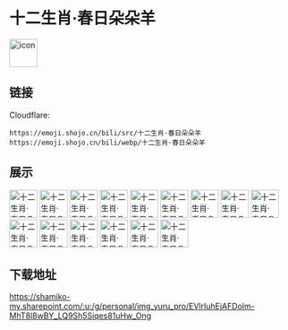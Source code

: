 # 十二生肖·春日朵朵羊
<img src="https://emoji.shojo.cn/bili/src/十二生肖·春日朵朵羊/icon.png" width="50" height="50" alt="icon">

## 链接
Cloudflare:
```
https://emoji.shojo.cn/bili/src/十二生肖·春日朵朵羊
https://emoji.shojo.cn/bili/webp/十二生肖·春日朵朵羊
```
## 展示
<img src="https://emoji.shojo.cn/bili/src/十二生肖·春日朵朵羊/十二生肖·春日朵朵羊-吃草.png" width="50" height="50" alt="十二生肖·春日朵朵羊-吃草">
<img src="https://emoji.shojo.cn/bili/src/十二生肖·春日朵朵羊/十二生肖·春日朵朵羊-干活.png" width="50" height="50" alt="十二生肖·春日朵朵羊-干活">
<img src="https://emoji.shojo.cn/bili/src/十二生肖·春日朵朵羊/十二生肖·春日朵朵羊-哭哭.png" width="50" height="50" alt="十二生肖·春日朵朵羊-哭哭">
<img src="https://emoji.shojo.cn/bili/src/十二生肖·春日朵朵羊/十二生肖·春日朵朵羊-厉害.png" width="50" height="50" alt="十二生肖·春日朵朵羊-厉害">
<img src="https://emoji.shojo.cn/bili/src/十二生肖·春日朵朵羊/十二生肖·春日朵朵羊-灵感突袭.png" width="50" height="50" alt="十二生肖·春日朵朵羊-灵感突袭">
<img src="https://emoji.shojo.cn/bili/src/十二生肖·春日朵朵羊/十二生肖·春日朵朵羊-眠了.png" width="50" height="50" alt="十二生肖·春日朵朵羊-眠了">
<img src="https://emoji.shojo.cn/bili/src/十二生肖·春日朵朵羊/十二生肖·春日朵朵羊-送花.png" width="50" height="50" alt="十二生肖·春日朵朵羊-送花">
<img src="https://emoji.shojo.cn/bili/src/十二生肖·春日朵朵羊/十二生肖·春日朵朵羊-贴贴.png" width="50" height="50" alt="十二生肖·春日朵朵羊-贴贴">
<img src="https://emoji.shojo.cn/bili/src/十二生肖·春日朵朵羊/十二生肖·春日朵朵羊-无语.png" width="50" height="50" alt="十二生肖·春日朵朵羊-无语">
<img src="https://emoji.shojo.cn/bili/src/十二生肖·春日朵朵羊/十二生肖·春日朵朵羊-嬉皮笑脸.png" width="50" height="50" alt="十二生肖·春日朵朵羊-嬉皮笑脸">
<img src="https://emoji.shojo.cn/bili/src/十二生肖·春日朵朵羊/十二生肖·春日朵朵羊-羊奉阴违.png" width="50" height="50" alt="十二生肖·春日朵朵羊-羊奉阴违">
<img src="https://emoji.shojo.cn/bili/src/十二生肖·春日朵朵羊/十二生肖·春日朵朵羊-羊了.png" width="50" height="50" alt="十二生肖·春日朵朵羊-羊了">
<img src="https://emoji.shojo.cn/bili/src/十二生肖·春日朵朵羊/十二生肖·春日朵朵羊-疑惑.png" width="50" height="50" alt="十二生肖·春日朵朵羊-疑惑">
<img src="https://emoji.shojo.cn/bili/src/十二生肖·春日朵朵羊/十二生肖·春日朵朵羊-制裁.png" width="50" height="50" alt="十二生肖·春日朵朵羊-制裁">
<img src="https://emoji.shojo.cn/bili/src/十二生肖·春日朵朵羊/十二生肖·春日朵朵羊-走了.png" width="50" height="50" alt="十二生肖·春日朵朵羊-走了">

## 下载地址

https://shamiko-my.sharepoint.com/:u:/g/personal/img_yuru_pro/EVlrIuhEjAFDolm-MhT8l8wBY_LQ9Sh5Siqes81uHw_Ong